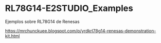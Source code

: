 # RL78G14-E2STUDIO_Examples

Ejemplos sobre RL78G14 de Renesas

https://mrchunckuee.blogspot.com/p/yrdkrl78g14-renesas-demonstration-kit.html
